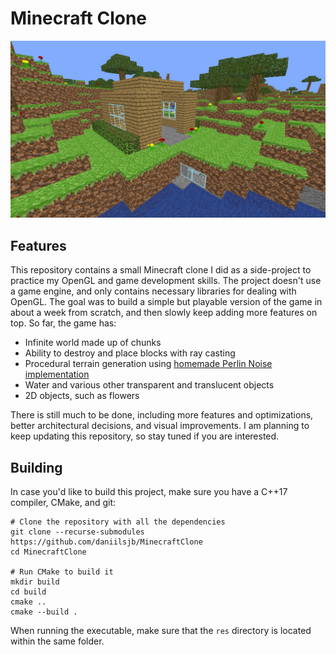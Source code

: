 # Minecraft Clone

![Preview Image](preview/demo_1.png)

## Features

This repository contains a small Minecraft clone I did as a side-project to practice my OpenGL and game development skills. The project doesn't use a game engine, and only contains necessary libraries for dealing with OpenGL. The goal was to build a simple but playable version of the game in about a week from scratch, and then slowly keep adding more features on top. So far, the game has:

* Infinite world made up of chunks
* Ability to destroy and place blocks with ray casting
* Procedural terrain generation using [homemade Perlin Noise implementation](https://github.com/daniilsjb/PerlinNoise)
* Water and various other transparent and translucent objects
* 2D objects, such as flowers

There is still much to be done, including more features and optimizations, better architectural decisions, and visual improvements. I am planning to keep updating this repository, so stay tuned if you are interested.

## Building

In case you'd like to build this project, make sure you have a C++17 compiler, CMake, and git:

```shell
# Clone the repository with all the dependencies
git clone --recurse-submodules https://github.com/daniilsjb/MinecraftClone
cd MinecraftClone

# Run CMake to build it
mkdir build
cd build
cmake ..
cmake --build .
```

When running the executable, make sure that the `res` directory is located within the same folder.

